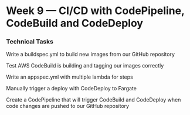 # Week 9 — CI/CD with CodePipeline, CodeBuild and CodeDeploy

### Technical Tasks

Write a buildspec.yml to build new images from our GitHub repository


Test AWS CodeBuild is building and tagging our images correctly

Write an appspec.yml with multiple lambda for steps

Manually trigger a deploy with CodeDeploy to Fargate

Create a CodePipeline that will trigger CodeBuild and CodeDeploy when code changes are pushed to our GitHub repository
